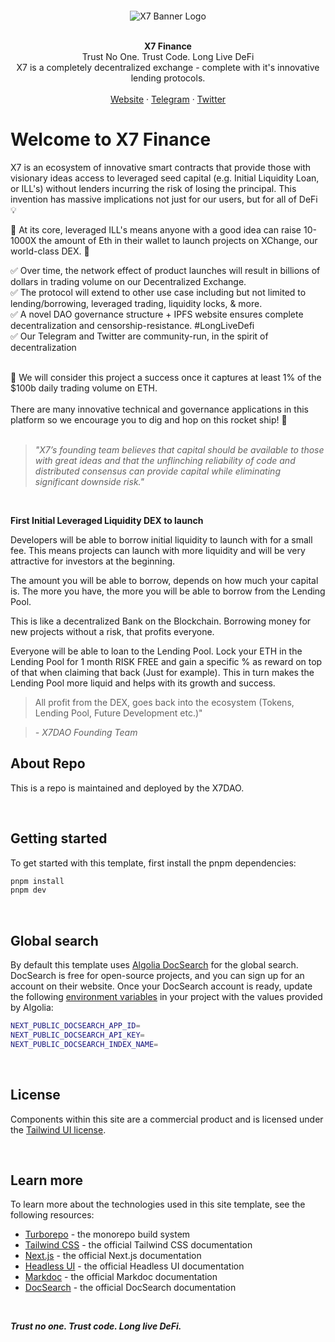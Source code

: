 <p style="padding-top: 30px;" align="center">
  <img src="https://assets.x7finance.org/images/svgs/x7.svg" alt="X7 Banner Logo" />
</p>

<br />
<div align="center"><strong>X7 Finance</strong></div>
<div align="center">Trust No One. Trust Code. Long Live DeFi</div>
<div align="center">X7 is a completely decentralized exchange - complete with it's innovative lending protocols.</div>
<br />
<div align="center">
<a href="https://www.x7finance.org">Website</a> 
<span> · </span>
<a href="https://t.me/X7m105portal">Telegram</a> 
<span> · </span>
<a href="https://twitter.com/X7_Finance">Twitter</a>
</div>

# Welcome to X7 Finance

X7 is an ecosystem of innovative smart contracts that provide those with visionary ideas access to leveraged seed capital (e.g. Initial Liquidity Loan, or ILL's) without lenders incurring the risk of losing the principal. This invention has massive implications not just for our users, but for all of DeFi 💡

🌟 At its core, leveraged ILL's means anyone with a good idea can raise 10-1000X the amount of Eth in their wallet to launch projects on XChange, our world-class DEX. 🌟

✅ Over time, the network effect of product launches will result in billions of dollars in trading volume on our Decentralized Exchange.\
✅ The protocol will extend to other use case including but not limited to lending/borrowing, leveraged trading, liquidity locks, & more.\
✅ A novel DAO governance structure + IPFS website ensures complete decentralization and censorship-resistance. #LongLiveDefi\
✅ Our Telegram and Twitter are community-run, in the spirit of decentralization

<br>
🥇 We will consider this project a success once it captures at least 1% of the $100b daily trading volume on ETH.
<br>
<br>
There are many innovative technical and governance applications in this platform so we encourage you to dig and hop on this rocket ship! 🚀
<br>
<br>

> _"X7’s founding team believes that capital should be available to those with great ideas and that the unflinching reliability of code and distributed consensus can provide capital while eliminating significant downside risk."_

<br/>

**First Initial Leveraged Liquidity DEX to launch**

Developers will be able to borrow initial liquidity to launch with for a small fee. This means projects can launch with more liquidity and will be very attractive for investors at the beginning.

The amount you will be able to borrow, depends on how much your capital is. The more you have, the more you will be able to borrow from the Lending Pool.

This is like a decentralized Bank on the Blockchain. Borrowing money for new projects without a risk, that profits everyone.

Everyone will be able to loan to the Lending Pool. Lock your ETH in the Lending Pool for 1 month RISK FREE and gain a specific % as reward on top of that when claiming that back (Just for example). This in turn makes the Lending Pool more liquid and helps with its growth and success.

> All profit from the DEX, goes back into the ecosystem (Tokens, Lending Pool, Future Development etc.)"

> _- X7DAO Founding Team_

## About Repo

This is a repo is maintained and deployed by the X7DAO.

<br />

## Getting started

To get started with this template, first install the pnpm dependencies:

```bash
pnpm install
pnpm dev
```

<br />

## Global search

By default this template uses [Algolia DocSearch](https://docsearch.algolia.com) for the global search. DocSearch is free for open-source projects, and you can sign up for an account on their website. Once your DocSearch account is ready, update the following [environment variables](https://nextjs.org/docs/basic-features/environment-variables) in your project with the values provided by Algolia:

```bash
NEXT_PUBLIC_DOCSEARCH_APP_ID=
NEXT_PUBLIC_DOCSEARCH_API_KEY=
NEXT_PUBLIC_DOCSEARCH_INDEX_NAME=
```

<br />

## License

Components within this site are a commercial product and is licensed under the [Tailwind UI license](https://tailwindui.com/license).

<br />

## Learn more

To learn more about the technologies used in this site template, see the following resources:

- [Turborepo](https://turbo.build/repo) - the monorepo build system
- [Tailwind CSS](https://tailwindcss.com/docs) - the official Tailwind CSS documentation
- [Next.js](https://nextjs.org/docs) - the official Next.js documentation
- [Headless UI](https://headlessui.dev) - the official Headless UI documentation
- [Markdoc](https://markdoc.io) - the official Markdoc documentation
- [DocSearch](https://docsearch.algolia.com) - the official DocSearch documentation

<br />

_**Trust no one. Trust code. Long live DeFi.**_

